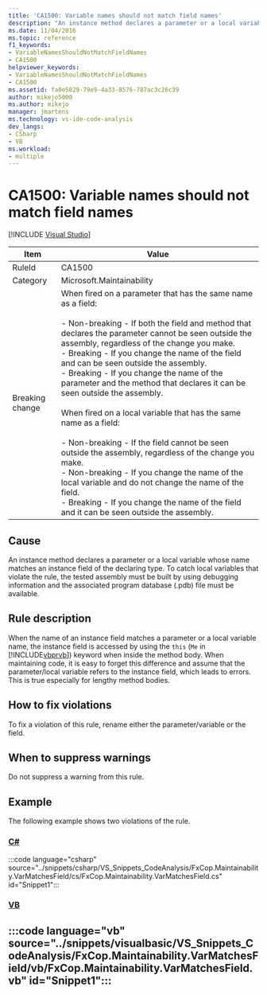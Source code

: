 ```yaml
---
title: 'CA1500: Variable names should not match field names'
description: "An instance method declares a parameter or a local variable whose name matches an instance field of the declaring type."
ms.date: 11/04/2016
ms.topic: reference
f1_keywords:
- VariableNamesShouldNotMatchFieldNames
- CA1500
helpviewer_keywords:
- VariableNamesShouldNotMatchFieldNames
- CA1500
ms.assetid: fa0e5029-79e9-4a33-8576-787ac3c26c39
author: mikejo5000
ms.author: mikejo
manager: jmartens
ms.technology: vs-ide-code-analysis
dev_langs:
- CSharp
- VB
ms.workload:
- multiple
---
```

# CA1500: Variable names should not match field names

 [!INCLUDE [Visual Studio](~/includes/applies-to-version/vs-windows-only.md)]

|Item|Value|
|-|-|
|RuleId|CA1500|
|Category|Microsoft.Maintainability|
|Breaking change|When fired on a parameter that has the same name as a field:<br /><br /> - Non-breaking - If both the field and method that declares the parameter cannot be seen outside the assembly, regardless of the change you make.<br />- Breaking - If you change the name of the field and can be seen outside the assembly.<br />- Breaking - If you change the name of the parameter and the method that declares it can be seen outside the assembly.<br /><br /> When fired on a local variable that has the same name as a field:<br /><br /> - Non-breaking - If the field cannot be seen outside the assembly, regardless of the change you make.<br />- Non-breaking - If you change the name of the local variable and do not change the name of the field.<br />- Breaking - If you change the name of the field and it can be seen outside the assembly.|

## Cause

An instance method declares a parameter or a local variable whose name matches an instance field of the declaring type. To catch local variables that violate the rule, the tested assembly must be built by using debugging information and the associated program database (.pdb) file must be available.

## Rule description

When the name of an instance field matches a parameter or a local variable name, the instance field is accessed by using the `this` (`Me` in [!INCLUDE[vbprvb](../code-quality/includes/vbprvb_md.md)]) keyword when inside the method body. When maintaining code, it is easy to forget this difference and assume that the parameter/local variable refers to the instance field, which leads to errors. This is true especially for lengthy method bodies.

## How to fix violations

To fix a violation of this rule, rename either the parameter/variable or the field.

## When to suppress warnings

Do not suppress a warning from this rule.

## Example

The following example shows two violations of the rule.

### [C#](#tab/csharp)
:::code language="csharp" source="../snippets/csharp/VS_Snippets_CodeAnalysis/FxCop.Maintainability.VarMatchesField/cs/FxCop.Maintainability.VarMatchesField.cs" id="Snippet1":::

### [VB](#tab/vb)
:::code language="vb" source="../snippets/visualbasic/VS_Snippets_CodeAnalysis/FxCop.Maintainability.VarMatchesField/vb/FxCop.Maintainability.VarMatchesField.vb" id="Snippet1":::
---
